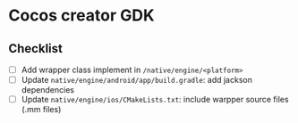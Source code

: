 # Cocos creator GDK

## Checklist
- [ ] Add wrapper class implement in `/native/engine/<platform>`
- [ ] Update `native/engine/android/app/build.gradle`: add jackson dependencies
- [ ] Update `native/engine/ios/CMakeLists.txt`: include warpper source files (.mm files)